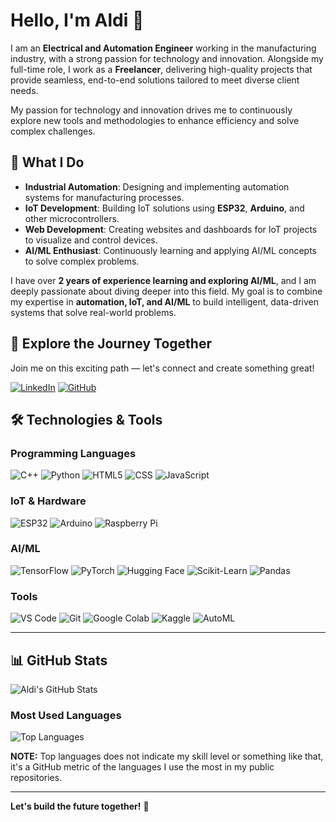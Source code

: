# Hello, I'm Aldi 👋

I am an **Electrical and Automation Engineer** working in the manufacturing industry, with a strong passion for technology and innovation. Alongside my full-time role, I work as a **Freelancer**, delivering high-quality projects that provide seamless, end-to-end solutions tailored to meet diverse client needs. 

My passion for technology and innovation drives me to continuously explore new tools and methodologies to enhance efficiency and solve complex challenges.

## 🌟 **What I Do**
- **Industrial Automation**: Designing and implementing automation systems for manufacturing processes.
- **IoT Development**: Building IoT solutions using **ESP32**, **Arduino**, and other microcontrollers.
- **Web Development**: Creating websites and dashboards for IoT projects to visualize and control devices.
- **AI/ML Enthusiast**: Continuously learning and applying AI/ML concepts to solve complex problems.

I have over **2 years of experience learning and exploring AI/ML**, and I am deeply passionate about diving deeper into this field. My goal is to combine my expertise in **automation, IoT, and AI/ML** to build intelligent, data-driven systems that solve real-world problems.


## 🌟 **Explore the Journey Together** ##

Join me on this exciting path — let's connect and create something great!

[![LinkedIn](https://img.shields.io/badge/LinkedIn-0077B5?style=for-the-badge&logo=linkedin&logoColor=white)](https://www.linkedin.com/in/ahmad-reinaldi-akbar/)
[![GitHub](https://img.shields.io/badge/GitHub-100000?style=for-the-badge&logo=github&logoColor=white)](https://github.com/reinaldi09/)

## 🛠️ **Technologies & Tools**
### **Programming Languages**
![C++](https://img.shields.io/badge/C++-00599C?style=for-the-badge&logo=c%2B%2B&logoColor=white)
![Python](https://img.shields.io/badge/Python-3776AB?style=for-the-badge&logo=python&logoColor=white)
![HTML5](https://img.shields.io/badge/HTML5-E34F26?style=for-the-badge&logo=html5&logoColor=white)
![CSS](https://img.shields.io/badge/CSS-1572B6?style=for-the-badge&logo=css3&logoColor=white)
![JavaScript](https://img.shields.io/badge/JavaScript-F7DF1E?style=for-the-badge&logo=javascript&logoColor=black)

### **IoT & Hardware**
![ESP32](https://img.shields.io/badge/ESP32-000000?style=for-the-badge&logo=espressif&logoColor=white)
![Arduino](https://img.shields.io/badge/Arduino-00979D?style=for-the-badge&logo=arduino&logoColor=white)
![Raspberry Pi](https://img.shields.io/badge/Raspberry_Pi-C51A4A?style=for-the-badge&logo=raspberry-pi&logoColor=white)

### **AI/ML**
![TensorFlow](https://img.shields.io/badge/TensorFlow-FF6F00?style=for-the-badge&logo=tensorflow&logoColor=white)
![PyTorch](https://img.shields.io/badge/PyTorch-EE4C2C?style=for-the-badge&logo=pytorch&logoColor=white)
![Hugging Face](https://img.shields.io/badge/Hugging_Face-FFD21E?style=for-the-badge&logo=huggingface&logoColor=black)
![Scikit-Learn](https://img.shields.io/badge/Scikit_Learn-F7931E?style=for-the-badge&logo=scikit-learn&logoColor=white)
![Pandas](https://img.shields.io/badge/Pandas-150458?style=for-the-badge&logo=pandas&logoColor=white)

### **Tools**
![VS Code](https://img.shields.io/badge/VS_Code-007ACC?style=for-the-badge&logo=visual-studio-code&logoColor=white)
![Git](https://img.shields.io/badge/Git-F05032?style=for-the-badge&logo=git&logoColor=white)
![Google Colab](https://img.shields.io/badge/Google_Colab-F9AB00?style=for-the-badge&logo=google-colab&logoColor=white)
![Kaggle](https://img.shields.io/badge/Kaggle-20BEFF?style=for-the-badge&logo=kaggle&logoColor=white)
![AutoML](https://img.shields.io/badge/AutoML-FF6F00?style=for-the-badge&logo=google-cloud&logoColor=white)

---

## 📊 **GitHub Stats**
![Aldi's GitHub Stats](https://github-readme-stats.vercel.app/api?username=reinaldi09&show_icons=true&theme=radical)

### **Most Used Languages**
![Top Languages](https://github-readme-stats.vercel.app/api/top-langs/?username=reinaldi09&layout=compact&theme=radical)

**NOTE:** Top languages does not indicate my skill level or something like that, it's a GitHub metric of the languages I use the most in my public repositories.

---

**Let's build the future together!** 🚀

